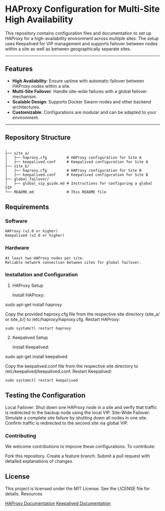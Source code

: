 # HAProxy Configuration for Multi-Site High Availability

This repository contains configuration files and documentation to set up HAProxy for a high-availability environment across multiple sites. The setup uses Keepalived for VIP management and supports failover between nodes within a site as well as between geographically separate sites.

---

## Features

- **High Availability**: Ensure uptime with automatic failover between HAProxy nodes within a site.
- **Multi-Site Failover**: Handle site-wide failures with a global failover mechanism.
- **Scalable Design**: Supports Docker Swarm nodes and other backend architectures.
- **Customizable**: Configurations are modular and can be adapted to your environment.

---

## Repository Structure

```plaintext
.
├── site_a/
│   ├── haproxy.cfg         # HAProxy configuration for Site A
│   ├── keepalived.conf     # Keepalived configuration for Site A
├── site_b/
│   ├── haproxy.cfg         # HAProxy configuration for Site B
│   ├── keepalived.conf     # Keepalived configuration for Site B
├── global_failover/
│   ├── global_vip_guide.md # Instructions for configuring a global VIP
└── README.md               # This README file
```

## Requirements

### Software

    HAProxy (v2.0 or higher)
    Keepalived (v2.0 or higher)

### Hardware

    At least two HAProxy nodes per site.
    Reliable network connection between sites for global failover.

### Installation and Configuration
1. HAProxy Setup

    Install HAProxy:

sudo apt-get install haproxy

Copy the provided haproxy.cfg file from the respective site directory (site_a/ or site_b/) to /etc/haproxy/haproxy.cfg.
Restart HAProxy:

    sudo systemctl restart haproxy

2. Keepalived Setup

    Install Keepalived:

sudo apt-get install keepalived

Copy the keepalived.conf file from the respective site directory to /etc/keepalived/keepalived.conf.
Restart Keepalived:

    sudo systemctl restart keepalived

## Testing the Configuration

Local Failover: Shut down one HAProxy node in a site and verify that traffic is redirected to the backup node using the local VIP.
Site-Wide Failover: Simulate a complete site failure by shutting down all nodes in one site. Confirm traffic is redirected to the second site via global VIP.

### Contributing

We welcome contributions to improve these configurations. To contribute:

Fork this repository.
Create a feature branch.
Submit a pull request with detailed explanations of changes.

## License

This project is licensed under the MIT License. See the LICENSE file for details.
Resources

[HAProxy Documentation](https://docs.haproxy.org)
[Keepalived Documentation](https://keepalived.readthedocs.io/en/latest/)
